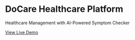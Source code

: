# DoCare Healthcare Platform

Healthcare Management with AI-Powered Symptom Checker

[View Live Demo](https://YOUR-USERNAME.github.io/DoCare/)
